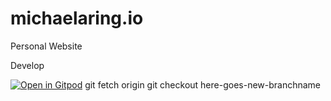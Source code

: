 # michaelaring.io
Personal Website


Develop <p>
[![Open in Gitpod](https://gitpod.io/button/open-in-gitpod.svg)](https://gitpod.io/[#https://github.com/MichaelAring/michaelaring.io/])
git fetch origin
git checkout here-goes-new-branchname
